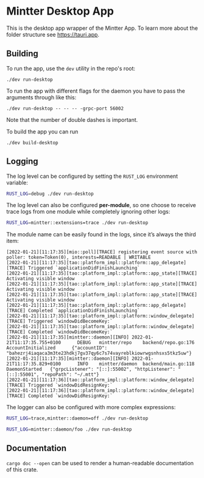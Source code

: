 # Mintter Desktop App

This is the desktop app wrapper of the Mintter App. To learn more about the
folder structure see https://tauri.app.

## Building

To run the app, use the `dev` utility in the repo's root:

```
./dev run-desktop
```

To run the app with different flags for the daemon you have to pass the
arguments through like this:

```
./dev run-desktop -- -- -- -grpc-port 56002
```

Note that the number of double dashes is important.

To build the app you can run

```
./dev build-desktop
```

## Logging

The log level can be configured by setting the `RUST_LOG` environment variable:

```bash
RUST_LOG=debug ./dev run-desktop
```

The log level can also be configured **per-module**, so one choose to receive
trace logs from one module while completely ignoring other logs:

```bash
RUST_LOG=mintter::extensions=trace ./dev run-desktop
```

The module name can be easily found in the logs, since it’s always the third
item:

```
[2022-01-21][11:17:35][mio::poll][TRACE] registering event source with poller: token=Token(0), interests=READABLE | WRITABLE
[2022-01-21][11:17:35][tao::platform_impl::platform::app_delegate][TRACE] Triggered `applicationDidFinishLaunching`
[2022-01-21][11:17:35][tao::platform_impl::platform::app_state][TRACE] Activating visible window
[2022-01-21][11:17:35][tao::platform_impl::platform::app_state][TRACE] Activating visible window
[2022-01-21][11:17:35][tao::platform_impl::platform::app_state][TRACE] Activating visible window
[2022-01-21][11:17:35][tao::platform_impl::platform::app_delegate][TRACE] Completed `applicationDidFinishLaunching`
[2022-01-21][11:17:35][tao::platform_impl::platform::window_delegate][TRACE] Triggered `windowDidBecomeKey:`
[2022-01-21][11:17:35][tao::platform_impl::platform::window_delegate][TRACE] Completed `windowDidBecomeKey:`
[2022-01-21][11:17:35][mintter::daemon][INFO] 2022-01-21T11:17:35.755+0100      DEBUG   mintter/repo    backend/repo.go:176     AccountInitialized      {"accountID": "bahezrj4iaqaca3m3te23hdkj7gv37qy6c7s74vayreblkiowrwgsnhsxs5tkz5uw"}
[2022-01-21][11:17:35][mintter::daemon][INFO] 2022-01-21T11:17:35.829+0100      INFO    mintter/daemon  backend/main.go:118     DaemonStarted   {"grpcListener": "[::]:55002", "httpListener": "[::]:55001", "repoPath": "~/.mtt"}
[2022-01-21][11:17:36][tao::platform_impl::platform::window_delegate][TRACE] Triggered `windowDidResignKey:`
[2022-01-21][11:17:36][tao::platform_impl::platform::window_delegate][TRACE] Completed `windowDidResignKey:`
```

The logger can also be configured with more complex expressions:

```bash
RUST_LOG=trace,mintter::daemon=off ./dev run-desktop
```

```bash
RUST_LOG=mintter::daemon/foo ./dev run-desktop
```

## Documentation

`cargo doc --open` can be used to render a human-readable documentation of this
crate.
